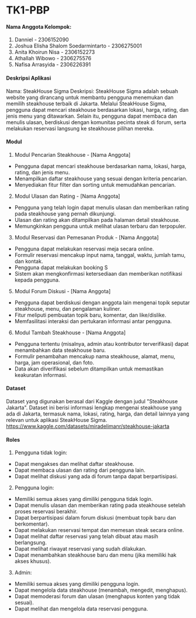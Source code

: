# TK1-PBP

#### Nama Anggota Kelompok:
1. Danniel - 2306152090
2. Joshua Elisha Shalom Soedarmintarto - 2306275001
3. Anita Khoirun Nisa - 2306152273
4. Athallah Wibowo - 2306275576
5. Nafisa Arrasyida - 2306226391

#### Deskripsi Aplikasi 
Nama: SteakHouse Sigma
Deskripsi: SteakHouse Sigma adalah sebuah website yang dirancang untuk membantu pengguna menemukan dan memilih steakhouse terbaik di Jakarta. Melalui SteakHouse Sigma, pengguna dapat mencari steakhouse berdasarkan lokasi, harga, rating, dan jenis menu yang ditawarkan. Selain itu, pengguna dapat membaca dan menulis ulasan, berdiskusi dengan komunitas pecinta steak di forum, serta melakukan reservasi langsung ke steakhouse pilihan mereka.

#### Modul
1. Modul Pencarian Steakhouse - [Nama Anggota]
- Pengguna dapat mencari steakhouse berdasarkan nama, lokasi, harga, rating, dan jenis menu.
- Menampilkan daftar steakhouse yang sesuai dengan kriteria pencarian.
- Menyediakan fitur filter dan sorting untuk memudahkan pencarian.

2. Modul Ulasan dan Rating - [Nama Anggota]
- Pengguna yang telah login dapat menulis ulasan dan memberikan rating pada steakhouse yang pernah dikunjungi.
- Ulasan dan rating akan ditampilkan pada halaman detail steakhouse.
- Memungkinkan pengguna untuk melihat ulasan terbaru dan terpopuler.

3. Modul Reservasi dan Pemesanan Produk - [Nama Anggota]
- Pengguna dapat melakukan reservasi meja secara online.
- Formulir reservasi mencakup input nama, tanggal, waktu, jumlah tamu, dan kontak.
- Pengguna dapat melakukan booking S
- Sistem akan mengkonfirmasi ketersediaan dan memberikan notifikasi kepada pengguna.

5. Modul Forum Diskusi - [Nama Anggota]
- Pengguna dapat berdiskusi dengan anggota lain mengenai topik seputar steakhouse, menu, dan pengalaman kuliner.
- Fitur meliputi pembuatan topik baru, komentar, dan like/dislike.
- Memfasilitasi interaksi dan pertukaran informasi antar pengguna.

6. Modul Tambah Steakhouse - [Nama Anggota]
- Pengguna tertentu (misalnya, admin atau kontributor terverifikasi) dapat menambahkan data steakhouse baru.
- Formulir penambahan mencakup nama steakhouse, alamat, menu, harga, jam operasional, dan foto.
- Data akan diverifikasi sebelum ditampilkan untuk memastikan keakuratan informasi.

#### Dataset
Dataset yang digunakan berasal dari Kaggle dengan judul "Steakhouse Jakarta". Dataset ini berisi informasi lengkap mengenai steakhouse yang ada di Jakarta, termasuk nama, lokasi, rating, harga, dan detail lainnya yang relevan untuk aplikasi SteakHouse Sigma. https://www.kaggle.com/datasets/miradelimanr/steakhouse-jakarta



#### Roles
1. Pengguna tidak login:
- Dapat mengakses dan melihat daftar steakhouse.
- Dapat membaca ulasan dan rating dari pengguna lain.
- Dapat melihat diskusi yang ada di forum tanpa dapat berpartisipasi.

2. Pengguna login:
- Memiliki semua akses yang dimiliki pengguna tidak login.
- Dapat menulis ulasan dan memberikan rating pada steakhouse setelah proses reservasi berakhir.
- Dapat berpartisipasi dalam forum diskusi (membuat topik baru dan berkomentar).
- Dapat melakukan reservasi tempat dan memesan steak secara online.
- Dapat melihat daftar reservasi yang telah dibuat atau masih berlangsung.
- Dapat melihat riwayat reservasi yang sudah dilakukan.
- Dapat menambahkan steakhouse baru dan menu (jika memiliki hak akses khusus).

3. Admin:
- Memiliki semua akses yang dimiliki pengguna login.
- Dapat mengelola data steakhouse (menambah, mengedit, menghapus).
- Dapat memoderasi forum dan ulasan (menghapus konten yang tidak sesuai).
- Dapat melihat dan mengelola data reservasi pengguna.